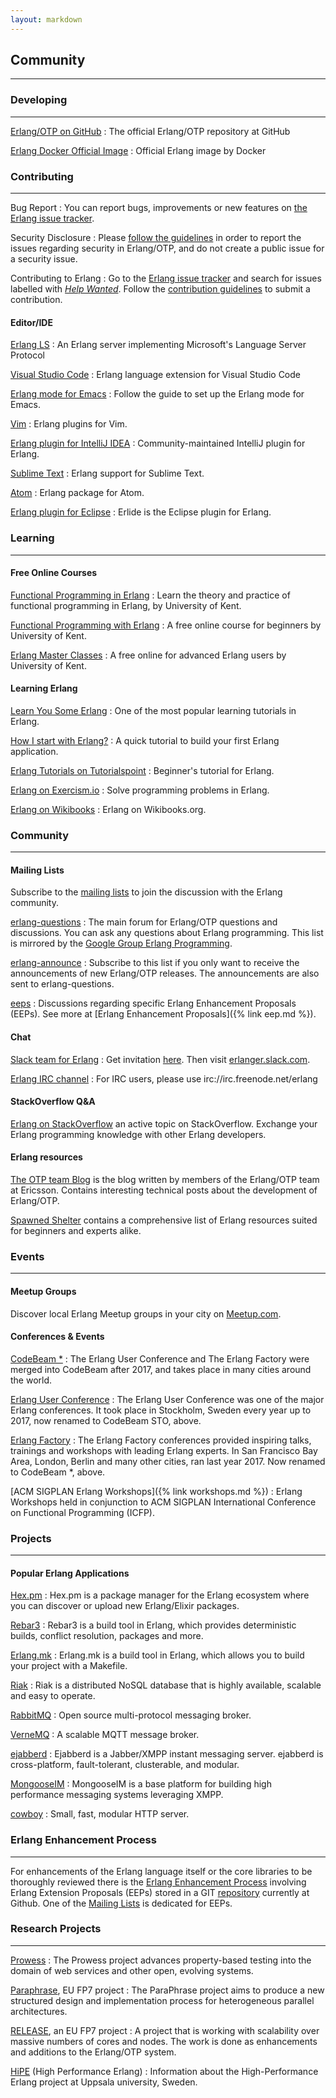 ```yaml
---
layout: markdown
---
```

## Community
---
### Developing
---
[Erlang/OTP on GitHub](http://github.com/erlang/otp)
: The official Erlang/OTP repository at GitHub

[Erlang Docker Official Image](https://hub.docker.com/_/erlang)
: Official Erlang image by Docker 

### Contributing
---
Bug Report
: You can report bugs, improvements or new features on [the Erlang issue tracker](https://github.com/erlang/otp/issues).

Security Disclosure
: Please [follow the guidelines](https://www.erlang.org/news/111) in order to report the issues regarding security in Erlang/OTP, and do not create a public issue for a security issue.

Contributing to Erlang
: Go to the [Erlang issue tracker](https://github.com/erlang/otp/issues) and search for issues labelled with [_Help Wanted_](https://github.com/erlang/otp/issues?q=is%3Aissue+is%3Aopen+label%3A%22help+wanted%22). Follow the [contribution guidelines](https://github.com/erlang/otp/wiki/Contribution-Guidelines) to submit a contribution.

#### Editor/IDE

[Erlang LS](https://github.com/erlang-ls/erlang_ls#erlang_ls)
: An Erlang server implementing Microsoft's Language Server Protocol

[Visual Studio Code](https://marketplace.visualstudio.com/items?itemName=pgourlain.erlang)
: Erlang language extension for Visual Studio Code

[Erlang mode for Emacs](https://erlang.org/doc/apps/tools/erlang_mode_chapter.html)
: Follow the guide to set up the Erlang mode for Emacs.

[Vim](https://github.com/vim-erlang)
: Erlang plugins for Vim.

[Erlang plugin for IntelliJ IDEA](http://ignatov.github.io/intellij-erlang/)
: Community-maintained IntelliJ plugin for Erlang. 

[Sublime Text](https://github.com/fjl/Sublime-Erlang)
: Erlang support for Sublime Text.

[Atom](https://atom.io/packages/language-erlang)
: Erlang package for Atom.

[Erlang plugin for Eclipse](http://erlide.org/)
: Erlide is the Eclipse plugin for Erlang.

### Learning
---
#### Free Online Courses

[Functional Programming in Erlang](https://www.futurelearn.com/courses/functional-programming-erlang)
: Learn the theory and practice of functional programming in Erlang, by University of Kent.

[Functional Programming with Erlang](https://www.youtube.com/playlist?list=PLlML6SMLMRgAooeL26mW502jCgWikqx_n)
: A free online course for beginners by University of Kent.

[Erlang Master Classes](https://www.youtube.com/playlist?list=PLlML6SMLMRgCaVx42utIleC2aerD504qj)
: A free online for advanced Erlang users by University of Kent.

#### Learning Erlang

[Learn You Some Erlang](http://learnyousomeerlang.com/)
: One of the most popular learning tutorials in Erlang.

[How I start with Erlang?](http://howistart.org/posts/erlang/1)
: A quick tutorial to build your first Erlang application.

[Erlang Tutorials on Tutorialspoint](https://www.tutorialspoint.com/erlang/index.htm)
: Beginner's tutorial for Erlang.

[Erlang on Exercism.io​](http://www.exercism.io/languages/erlang/exercises)
: Solve programming problems in Erlang.

[Erlang on Wikibooks](https://en.wikibooks.org/wiki/Erlang_Programming)
: Erlang on Wikibooks.org.

### Community
---

#### Mailing Lists

Subscribe to the [mailing lists](https://erlang.org/mailman/listinfo/) to join the discussion with the Erlang community.

[erlang-questions](https://erlang.org/pipermail/erlang-questions/)
: The main forum for Erlang/OTP questions and discussions. You can ask any questions about Erlang programming. This list is mirrored by the [Google Group Erlang Programming](http://groups.google.com/group/erlang-programming).

[erlang-announce](https://erlang.org/pipermail/erlang-announce/)
: Subscribe to this list if you only want to receive the announcements of new Erlang/OTP releases. The announcements are also sent to erlang-questions.

[eeps](https://erlang.org/pipermail/eeps/)
: Discussions regarding specific Erlang Enhancement Proposals (EEPs). See more at [Erlang Enhancement Proposals]({% link eep.md %}).​​

#### Chat

[Slack team for Erlang](https://erlef.org/slack-invite/erlanger)
: Get invitation [here](https://erlef.org/slack-invite/erlanger). Then visit [erlanger.slack.com](https://erlanger.slack.com/).

[Erlang IRC channel](irc://irc.freenode.net/erlang)
: For IRC users, please use irc://irc.freenode.net/erlang

#### StackOverflow Q&A
 
[Erlang on StackOverflow](http://stackoverflow.com/questions/tagged/erlang) an active topic on StackOverflow. Exchange your Erlang programming knowledge with other Erlang developers.

#### Erlang resources
 
[The OTP team Blog](https://blog.erlang.org/) is the blog written by members of the Erlang/OTP team at Ericsson. Contains interesting technical posts about the development of Erlang/OTP.​

[Spawned Shelter](https://spawnedshelter.com/) contains a comprehensive list of Erlang resources suited for beginners and experts alike.

### Events
---
#### Meetup Groups
 
Discover local Erlang Meetup groups in your city on [Meetup.com](http://erlang-programming.meetup.com/).

#### Conferences & Events

[CodeBeam *​](http://www.codesync.global/)
: The Erlang User Conference and The Erlang Factory were merged into CodeBeam after 2017, and takes place in many cities around the world.

[Erlang User Conference​](http://www.erlang-factory.com/euc2017)
: The Erlang User Conference was one of the major Erlang conferences. It took place in Stockholm, Sweden every year up to 2017, now renamed to CodeBeam STO, above.

[Erlang Factory](http://erlang-factory.com/)
: The Erlang Factory conferences provided inspiring talks, trainings and workshops with leading Erlang experts. In San Francisco Bay Area, London, Berlin and many other cities, ran last year 2017. Now renamed to CodeBeam *, above.

[ACM SIGPLAN Erlang Workshops]({% link workshops.md %})
: Erlang Workshops held in conjunction to ACM SIGPLAN International Conference on Functional Programming (ICFP).
 
### Projects
---
#### Popular Erlang Applications

[Hex.pm](https://hex.pm/)
: Hex.pm is a package manager for the Erlang ecosystem where you can discover or upload new Erlang/Elixir packages. 

[Rebar3](https://www.rebar3.org/)
: Rebar3 is a build tool in Erlang, which provides deterministic builds, conflict resolution, packages and more.

[Erlang.mk](http://erlang.mk/)
: Erlang.mk is a build tool in Erlang, which allows you to build your project with a Makefile.

[Riak](http://basho.com/products/#riak)
: Riak is a distributed NoSQL database that is highly available, scalable and easy to operate.

[RabbitMQ](http://www.rabbitmq.com/)
: Open source multi-protocol messaging broker.

[VerneMQ](https://verne.mq/)
: A scalable MQTT message broker.

[ejabberd](http://www.ejabberd.im/)
: Ejabberd is a Jabber/XMPP instant messaging server. ejabberd is cross-platform, fault-tolerant, clusterable, and modular.

[MongooseIM](https://www.erlang-solutions.com/products/mongooseim-massively-scalable-ejabberd-platform)
: MongooseIM is a base platform for building high performance messaging systems leveraging XMPP.

[cowboy](http://ninenines.eu/)
: Small, fast, modular HTTP server.

### Erlang Enhancement Process
---
For enhancements of the Erlang language itself or the core libraries to be thoroughly reviewed there is the [Erlang Enhancement Process](https://www.erlang.org/erlang-enhancement-proposals) involving Erlang Extension Proposals (EEPs) stored in a GIT [repository](http://www.github.com/erlang/eep) currently at Github. One of the [Mailing Lists](https://www.erlang.org/community/mailinglists) is dedicated for EEPs.
 
### Research Projects
---

[Prowess](http://www.prowessproject.eu/project/)
: The Prowess project advances property-based testing into the domain of web services and other open, evolving systems.

[Paraphrase](http://paraphrase-ict.eu/), EU FP7 project
: The ParaPhrase project aims to produce a new structured design and implementation process for heterogeneous parallel architectures.

[RELEASE](http://www.release-project.eu/), an EU FP7 project
: A project that is working with scalability over massive numbers of cores and nodes. The work is done as enhancements and additions to the Erlang/OTP system.

[HiPE](http://www.it.uu.se/research/group/hipe) (High Performance Erlang)
: Information about the High-Performance Erlang project at Uppsala university, Sweden.